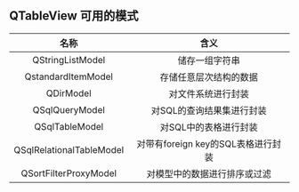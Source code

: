 
## QTableView 可用的模式

| 名称 | 含义 |
|:-----:|:----:|
| QStringListModel | 储存一组字符串 |
| QstandardItemModel | 存储任意层次结构的数据 |
| QDirModel | 对文件系统进行封装 |
| QSqlQueryModel | 对SQL的查询结果集进行封装 |
| QSqlTableModel | 对SQL中的表格进行封装 |
| QSqlRelationalTableModel | 对带有foreign key的SQL表格进行封装 |
| QSortFilterProxyModel | 对模型中的数据进行排序或过滤 |
